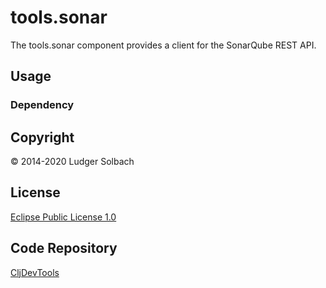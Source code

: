 tools.sonar
===========
The tools.sonar component provides a client for the SonarQube REST API.

Usage
-----
### Dependency


Copyright
---------
© 2014-2020 Ludger Solbach

License
-------
[Eclipse Public License 1.0](http://www.eclipse.org/legal/epl-v10.html)

Code Repository
---------------
[CljDevTools](https://github.com/lsolbach/CljDevTools)

